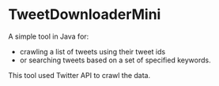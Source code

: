 # TweetDownloaderMini
A simple tool in Java for:
- crawling a list of tweets using their tweet ids
- or searching tweets based on a set of specified keywords.

This tool used Twitter API to crawl the data.

